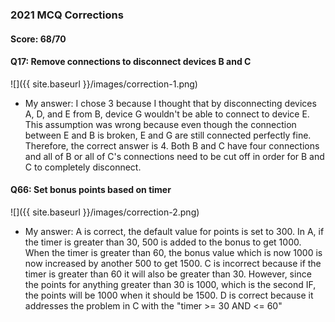 ### 2021 MCQ Corrections 

#### Score: 68/70

#### Q17: Remove connections to disconnect devices B and C
![]({{ site.baseurl }}/images/correction-1.png)
- My answer: I chose 3 because I thought that by disconnecting devices A, D, and E from B, device G wouldn't be able to connect to device E. This assumption was wrong because even though the connection between E and B is broken, E and G are still connected perfectly fine. Therefore, the correct answer is 4. Both B and C have four connections and all of B or all of C's connections need to be cut off in order for B and C to completely disconnect. 

#### Q66: Set bonus points based on timer
![]({{ site.baseurl }}/images/correction-2.png)
- My answer: A is correct, the default value for points is set to 300. In A, if the timer is greater than 30, 500 is added to the bonus to get 1000. When the timer is greater than 60, the bonus value which is now 1000 is now increased by another 500 to get 1500. C is incorrect because if the timer is greater than 60 it will also be greater than 30. However, since the points for anything greater than 30 is 1000, which is the second IF, the points will be 1000 when it should be 1500. D is correct because it addresses the problem in C with the "timer >= 30 AND <= 60"